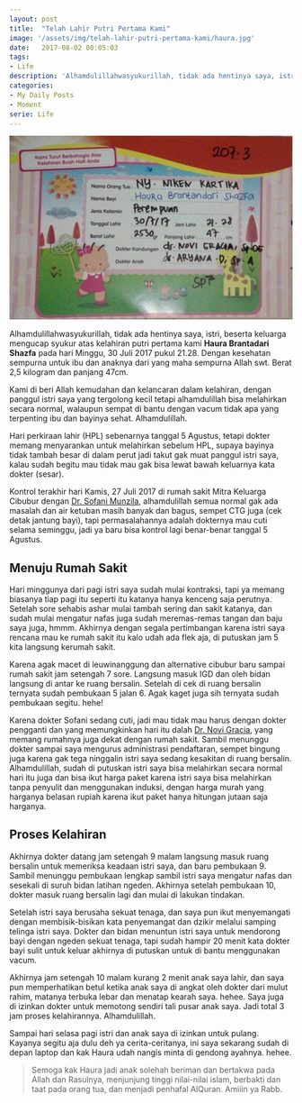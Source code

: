 ```yaml
---
layout: post
title:  "Telah Lahir Putri Pertama Kami"
image: '/assets/img/telah-lahir-putri-pertama-kami/haura.jpg'
date:   2017-08-02 00:05:03
tags:
- Life
description: 'Alhamdulillahwasyukurillah, tidak ada hentinya saya, istri, beserta keluarga mengucap syukur atas kelahiran putri pertama kami **Haura Brantadari Shazfa** pada hari Minggu, 30 Juli 2017 pukul 21.28. Dengan kesehatan sempurna untuk ibu dan anaknya dari yang maha sempurna Allah swt. Berat 2,5 kilogram dan panjang 47cm.'
categories:
- My Daily Posts
- Moment
serie: Life
---
```


![haura](/assets/img/telah-lahir-putri-pertama-kami/haura.jpg)

Alhamdulillahwasyukurillah, tidak ada hentinya saya, istri, beserta keluarga mengucap syukur atas kelahiran putri pertama kami **Haura Brantadari Shazfa** pada hari Minggu, 30 Juli 2017 pukul 21.28. Dengan kesehatan sempurna untuk ibu dan anaknya dari yang maha sempurna Allah swt. Berat 2,5 kilogram dan panjang 47cm.

Kami di beri Allah kemudahan dan kelancaran dalam kelahiran, dengan panggul istri saya yang tergolong kecil tetapi alhamdulillah bisa melahirkan secara normal, walaupun sempat di bantu dengan vacum tidak apa yang terpenting ibu dan bayinya sehat. Alhamdulillah.

Hari perkiraan lahir (HPL) sebenarnya tanggal 5 Agustus, tetapi dokter memang menyarankan untuk melahirkan sebelum HPL, supaya bayinya tidak tambah besar di dalam perut jadi takut gak muat panggul istri saya, kalau sudah begitu mau tidak mau gak bisa lewat bawah keluarnya kata dokter (sesar).

Kontrol terakhir hari Kamis, 27 Juli 2017 di rumah sakit Mitra Keluarga Cibubur dengan [Dr. Sofani Munzila](http://mitrakeluarga.com/depok/dokter/dr-sofani-munzila-spog/), alhamdulillah semua normal gak ada masalah dan air ketuban masih banyak dan bagus, sempet CTG juga (cek detak jantung bayi), tapi permasalahannya adalah dokternya mau cuti selama seminggu, jadi ya baru bisa kontrol lagi benar-benar tanggal 5 Agustus.

## Menuju Rumah Sakit

Hari minggunya dari pagi istri saya sudah mulai kontraksi, tapi ya memang biasanya tiap pagi itu seperti itu katanya hanya kenceng saja perutnya. Setelah sore sehabis ashar mulai tambah sering dan sakit katanya, dan sudah mulai mengatur nafas juga sudah meremas-remas tangan dan baju saya juga, hmmm. Akhirnya dengan segala pertimbangan karena istri saya rencana mau ke rumah sakit itu kalo udah ada flek aja, di putuskan jam 5 kita langsung kerumah sakit.

Karena agak macet di leuwinanggung dan alternative cibubur baru sampai rumah sakit jam setengah 7 sore. Langsung masuk IGD dan oleh bidan langsung di antar ke ruang bersalin. Setelah di cek di ruang bersalin ternyata sudah pembukaan 5 jalan 6. Agak kaget juga sih ternyata sudah pembukaan segitu. hehe!

Karena dokter Sofani sedang cuti, jadi mau tidak mau harus dengan dokter pengganti dan yang memungkinkan hari itu dalah [Dr. Novi Gracia](http://mitrakeluarga.com/cibubur/dokter/dr-novi-gracia/), yang memang rumahnya juga dekat dengan rumah sakit. Sambil menunggu dokter sampai saya mengurus administrasi pendaftaran, sempet bingung juga karena gak tega ninggalin istri saya sedang kesakitan di ruang bersalin. Alhamdulillah, sudah di putuskan istri saya bisa melahirkan secara normal hari itu juga dan bisa ikut harga paket karena istri saya bisa melahirkan tanpa penyulit dan menggunakan induksi, dengan harga murah yang harganya belasan rupiah karena ikut paket hanya hitungan jutaan saja harganya.

## Proses Kelahiran

Akhirnya dokter datang jam setengah 9 malam langsung masuk ruang bersalin untuk memeriksa keadaan istri saya, dan baru pembukaan 9. Sambil menunggu pembukaan lengkap sambil istri saya mengatur nafas dan sesekali di suruh bidan latihan ngeden. Akhirnya setelah pembukaan 10, dokter masuk ruang bersalin lagi dan mulai di lakukan tindakan.

Setelah istri saya berusaha sekuat tenaga, dan saya pun ikut menyemangati dengan membisik-bisikan kata penyemangat dan dzikir melalui samping telinga istri saya. Dokter dan bidan menuntun istri saya untuk mendorong bayi dengan ngeden sekuat tenaga, tapi sudah hampir 20 menit kata dokter bayi sulit untuk keluar akhirnya di putuskan untuk di bantu menggunakan vacum.

Akhirnya jam setengah 10 malam kurang 2 menit anak saya lahir, dan saya pun memperhatikan betul ketika anak saya di angkat oleh dokter dari mulut rahim, matanya terbuka lebar dan menatap kearah saya. hehee. Saya juga di izinkan dokter untuk memotong sendiri tali pusar anak saya. Jadi total 3 jam proses kelahirannya. Alhamdulillah.

Sampai hari selasa pagi istri dan anak saya di izinkan untuk pulang. Kayanya segitu aja dulu deh ya cerita-ceritanya, ini saya sekarang sudah di depan laptop dan kak Haura udah nangis minta di gendong ayahnya. hehee.

> Semoga kak Haura jadi anak solehah beriman dan bertakwa pada Allah dan Rasulnya, menjunjung tinggi nilai-nilai islam, berbakti dan taat pada orang tua, dan menjadi penhafal AlQuran. Amiiin ya Rabb. 
